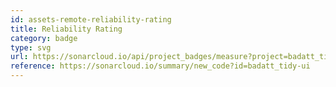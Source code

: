 ```yaml
---
id: assets-remote-reliability-rating
title: Reliability Rating
category: badge
type: svg
url: https://sonarcloud.io/api/project_badges/measure?project=badatt_tidy-ui&metric=reliability_rating
reference: https://sonarcloud.io/summary/new_code?id=badatt_tidy-ui
---
```

